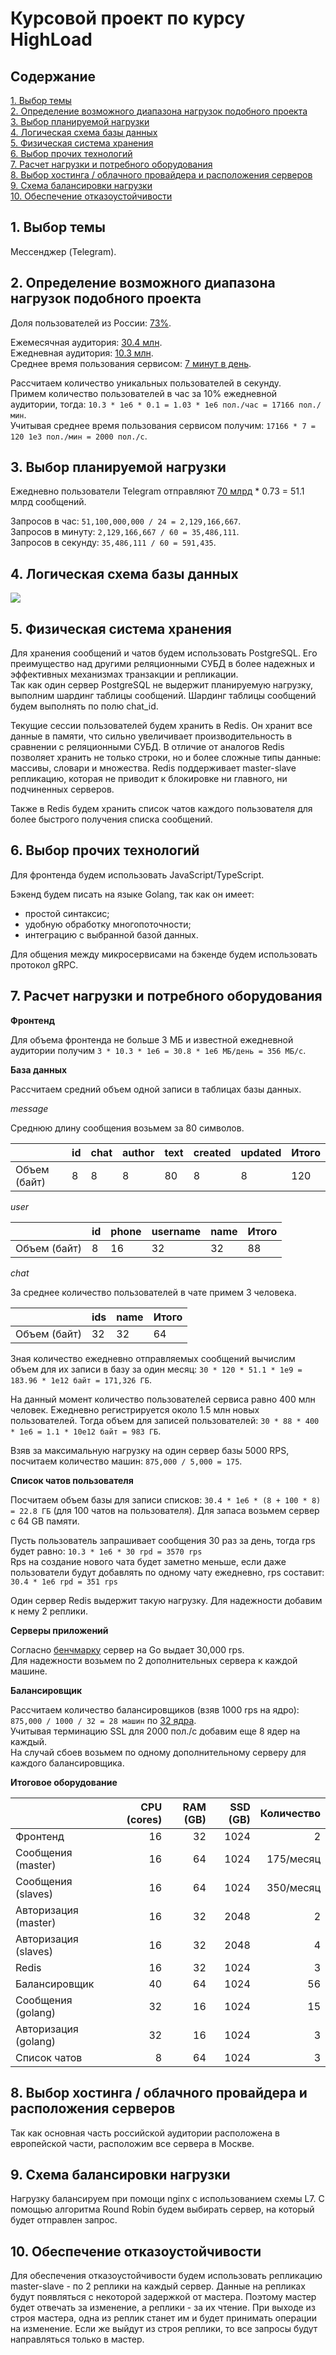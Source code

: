 # Курсовой проект по курсу HighLoad

## Содержание

[1. Выбор темы](#1) <br>
[2. Определение возможного диапазона нагрузок подобного проекта](#2) <br>
[3. Выбор планируемой нагрузки](#3) <br>
[4. Логическая схема базы данных](#4) <br>
[5. Физическая система хранения](#5) <br>
[6. Выбор прочих технологий](#6) <br>
[7. Расчет нагрузки и потребного оборудования](#7) <br>
[8. Выбор хостинга / облачного провайдера и расположения серверов](#8) <br>
[9. Схема балансировки нагрузки](#9) <br>
[10. Обеспечение отказоустойчивости](#10) <br>

## 1. <a name="1"></a> Выбор темы

Мессенджер (Telegram).

## 2. <a name="2"></a> Определение возможного диапазона нагрузок подобного проекта

Доля пользователей из России: [73%](https://exlibris.ru/news/telegram-2020-auditoriya-i-kanaly/). <br>

Ежемесячная аудитория: [30.4 млн](https://webindex.mediascope.net/report?byGeo=2&byDevice=3&byDevice=1&byDevice=2&byMonth=202011&id=240443). <br>
Ежедневная аудитория: [10.3 млн](https://webindex.mediascope.net/report?byGeo=2&byDevice=3&byDevice=1&byDevice=2&byMonth=202011&id=240443). <br>
Среднее время пользования сервисом: [7 минут в день](https://exlibris.ru/news/telegram-2020-auditoriya-i-kanaly/).

Рассчитаем количество уникальных пользователей в секунду. <br>
Примем количество пользователей в час за 10% ежедневной аудитории, тогда: `10.3 * 1e6 * 0.1 = 1.03 * 1e6 пол./час = 17166 пол./мин`. <br>
Учитывая среднее время пользования сервисом получим: `17166 * 7 = 120 1е3 пол./мин = 2000 пол./c`.

## 3. <a name="3"></a> Выбор планируемой нагрузки

Ежедневно пользователи Telegram отправляют [70 млрд](https://relayto.com/relayto/telegram-open-network-ton-ico-whitepaper-6kf4rycn/pdf) * 0.73 = 51.1 млрд сообщений. <br>

Запросов в час: `51,100,000,000 / 24 = 2,129,166,667`. <br>
Запросов в минуту: `2,129,166,667 / 60 = 35,486,111`. <br>
Запросов в секунду: `35,486,111 / 60 = 591,435`.

## 4. <a name="4"></a> Логическая схема базы данных

![](schema.png)

## 5. <a name="5"></a> Физическая система хранения

Для хранения сообщений и чатов будем использовать PostgreSQL.
Его преимущество над другими реляционными СУБД в более надежных и эффективных механизмах транзакции и репликации. <br>
Так как один сервер PostgreSQL не выдержит планируемую нагрузку, выполним шардинг таблицы сообщений.
Шардинг таблицы сообщений будем выполнять по полю chat_id.

Текущие сессии пользователей будем хранить в Redis.
Он хранит все данные в памяти, что сильно увеличивает производительность в сравнении с реляционными СУБД.
В отличие от аналогов Redis позволяет хранить не только строки, но и более сложные типы данные: массивы, словари и множества.
Redis поддерживает master-slave репликацию, которая не приводит к блокировке ни главного, ни подчиненных серверов.

Также в Redis будем хранить список чатов каждого пользователя для более быстрого получения списка сообщений.

## 6. <a name="6"></a> Выбор прочих технологий

Для фронтенда будем использовать JavaScript/TypeScript.

Бэкенд будем писать на языке Golang, так как он имеет:
- простой синтаксис;
- удобную обработку многопоточности;
- интеграцию с выбранной базой данных.

Для общения между микросервисами на бэкенде будем использовать протокол gRPC.

## 7. <a name="7"></a> Расчет нагрузки и потребного оборудования

**Фронтенд**

Для объема фронтенда не больше 3 МБ и известной ежедневной аудитории получим
`3 * 10.3 * 1e6 = 30.8 * 1e6 МБ/день = 356 МБ/с`.

**База данных**

Рассчитаем средний объем одной записи в таблицах базы данных.

*message*

Среднюю длину сообщения возьмем за 80 символов.

&nbsp; | id | chat | author | text | created | updated | Итого
--- | --- | --- | --- | --- | --- | --- | ---
Объем (байт) | 8 | 8 | 8 | 80 | 8 | 8 | 120

*user*

&nbsp; | id | phone | username | name | Итого
--- | --- | --- | --- | --- | ---
Объем (байт) | 8 | 16 | 32 | 32 | 88

*chat*

За среднее количество пользователей в чате примем 3 человека.

&nbsp; | ids | name | Итого
--- | --- | --- | ---
Объем (байт) | 32 | 32 | 64

Зная количество ежедневно отправляемых сообщений вычислим объем для их записи в базу за один месяц:
`30 * 120 * 51.1 * 1e9 = 183.96 * 1e12 байт = 171,326 ГБ`.

На данный момент количество пользователей сервиса равно 400 млн человек.
Ежедневно регистрируется около 1.5 млн новых пользователей.
Тогда объем для записей пользователей:
`30 * 88 * 400 * 1e6 = 1.1 * 10e12 байт = 983 ГБ`.

Взяв за максимальную нагрузку на один сервер базы 5000 RPS, посчитаем количество машин: `875,000 / 5,000 = 175`.

**Список чатов пользователя**

Посчитаем объем базы для записи списков: `30.4 * 1e6 * (8 + 100 * 8) = 22.8 ГБ` (для 100 чатов на пользователя).
Для запаса возьмем сервер с 64 GB памяти.

Пусть пользователь запрашивает сообщения 30 раз за день, тогда rps будет равно: `10.3 * 1e6 * 30 rpd = 3570 rps` <br>
Rps на создание нового чата будет заметно меньше, если даже пользователи будут добавлять по одному чату ежедневно, rps составит: `30.4 * 1e6 rpd = 351 rps`

Один сервер Redis выдержит такую нагрузку. Для надежности добавим к нему 2 реплики.

**Серверы приложений**

Согласно [бенчмарку](https://github.com/smallnest/go-web-framework-benchmark) сервер на Go выдает 30,000 rps. <br>
Для надежности возьмем по 2 дополнительных сервера к каждой машине.

**Балансировщик**

Рассчитаем количество балансировщиков (взяв 1000 rps на ядро): `875,000 / 1000 / 32 = 28 машин` по [32 ядра](https://www.nginx.com/blog/testing-the-performance-of-nginx-and-nginx-plus-web-servers/). <br> 
Учитывая терминацию SSL для 2000 пол./c добавим еще 8 ядер на каждый. <br>
На случай сбоев возьмем по одному дополнительному серверу для каждого балансировщика.

**Итоговое оборудование**

&nbsp; | CPU (cores) | RAM (GB) | SSD (GB) | Количество
--- | ---: | ---: | ---: | ---:
Фронтенд | 16 | 32 | 1024 | 2
Сообщения (master) | 16 | 64 | 1024 | 175/месяц
Сообщения (slaves) | 16 | 64 | 1024 | 350/месяц
Авторизация (master) | 16 | 32 | 2048 | 2
Авторизация (slaves) | 16 | 32 | 2048 | 4
Redis | 16 | 32 | 1024 | 3
Балансировщик | 40 | 64 | 1024 | 56
Сообщения (golang) | 32 | 16 | 1024 | 15
Авторизация (golang) | 32 | 16 | 1024 | 3
Список чатов | 8 | 64 | 1024 | 3

## 8. <a name="8"></a> Выбор хостинга / облачного провайдера и расположения серверов

Так как основная часть российской аудитории расположена в европейской части, расположим все сервера в Москве.

## 9. <a name="9"></a> Схема балансировки нагрузки

Нагрузку балансируем при помощи nginx с использованием схемы L7.
С помощью алгоритма Round Robin будем выбирать сервер, на который будет отправлен запрос.

## 10. <a name="10"></a> Обеспечение отказоустойчивости

Для обеспечения отказоустойчивости будем использовать репликацию master-slave - по 2 реплики на каждый сервер.
Данные на репликах будут появляться с некоторой задержкой от мастера.
Поэтому мастер будет отвечать за изменение, а реплики - за их чтение.
При выходе из строя мастера, одна из реплик станет им и будет принимать операции на изменение.
Если же выйдут из строя реплики, то все запросы будут направляться только в мастер.